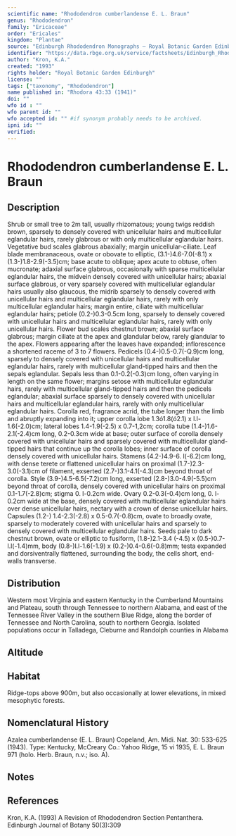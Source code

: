```yaml
---
scientific name: "Rhododendron cumberlandense E. L. Braun"
genus: "Rhododendron"
family: "Ericaceae"
order: "Ericales"
kingdom: "Plantae"
source: "Edinburgh Rhododendron Monographs – Royal Botanic Garden Edinburgh"
identifier: "https://data.rbge.org.uk/service/factsheets/Edinburgh_Rhododendron_Monographs.xhtml"
author: "Kron, K.A."
created: "1993"
rights holder: "Royal Botanic Garden Edinburgh"
license: ""
tags: ["taxonomy", "Rhododendron"]
name published in: "Rhodora 43:33 (1941)"
doi: ""
wfo id : ""
wfo parent id: ""
wfo accepted id: "" #if synonym probably needs to be archived.                      
ipni id: ""
verified:
---
```


                       

# Rhododendron cumberlandense E. L. Braun

## Description
Shrub or small tree to 2m tall, usually rhizomatous; young twigs reddish brown, sparsely to densely covered with unicellular hairs and multicellular eglandular hairs, rarely glabrous or with only multicellular eglandular hairs. Vegetative bud scales glabrous abaxially; margin unicellular-ciliate. Leaf blade membranaceous, ovate or obovate to elliptic, (3.1-)4.6-7.0(-8.1) x (1.3-)1.8-2.9(-3.5)cm; base acute to oblique; apex acute to obtuse, often mucronate; adaxial surface glabrous, occasionally with sparse multicellular eglandular hairs, the midvein densely covered with unicellular hairs; abaxial surface glabrous, or very sparsely covered with multicellular eglandular hairs usually also glaucous, the midrib sparsely to densely covered with unicellular hairs and multicellular eglandular hairs, rarely with only multicellular eglandular hairs; margin entire, ciliate with multicellular eglandular hairs; petiole (0.2-)0.3-0.5cm long, sparsely to densely covered with unicellular hairs and multicellular eglandular hairs, rarely with only unicellular hairs. Flower bud scales chestnut brown; abaxial surface glabrous; margin ciliate at the apex and glandular below, rarely glandular to the apex. Flowers appearing after the leaves have expanded; inflorescence a shortened raceme of 3 to 7 flowers. Pedicels (0.4-)0.5-0.7(-Q.9)cm long, sparsely to densely covered with unicellular hairs and multicellular eglandular hairs, rarely with multicellular gland-tipped hairs and then the sepals eglandular. Sepals less than 0.1-0.2(-0.3)cm long, often varying in length on the same flower; margins setose with multicellular eglandular hairs, rarely with multicellular gland-tipped hairs and then the pedicels eglandular; abaxial surface sparsely to densely covered with unicellular hairs and multicellular eglandular hairs, rarely with only multicellular eglandular hairs. Corolla red, fragrance acrid, the tube longer than the limb and abruptly expanding into it; upper corolla lobe 1.3ó1.8(ó2.1) x l.l-1.6(-2.0)cm; lateral lobes 1.4-1.9(-2.5) x 0.7-1,2cm; corolla tube (1.4-)1.6-2.1(-2.4)cm long, 0.2-0.3cm wide at base; outer surface of corolla densely covered with unicellular hairs and sparsely covered with multicellular gland-tipped hairs that continue up the corolla lobes; inner surface of corolla densely covered with unicellular hairs. Stamens (4.2-)4.9-6. l(-6.2)cm long, with dense terete or flattened unicellular hairs on proximal (1.7-)2.3-3.0(-3.1)cm of filament, exserted (2.7-)3.1-4.1(-4.3)cm beyond throat of corolla. Style (3.9-)4.5-6.5(-7.2)cm long, exserted (2.8-)3.0-4.9(-5.5)cm beyond throat of corolla, densely covered with unicellular hairs on proximal 0.1-1.7(-2.8)cm; stigma 0. l-0.2cm wide. Ovary 0.2-0.3(-0.4)cm long, 0. l-0.2cm wide at the base, densely covered with multicellular eglandular hairs over dense unicellular hairs, nectary with a crown of dense unicellular hairs. Capsules (1.2-) 1.4-2.3(-2.8) x 0.5-0.7(-0.8)cm, ovate to broadly ovate, sparsely to moderately covered with unicellular hairs and sparsely to densely covered with multicellular eglandular hairs. Seeds pale to dark chestnut brown, ovate or elliptic to fusiform, (1.8-)2.1-3.4 (-4.5) x (0.5-)0.7-l.l(-1.4)mm, body (0.8-)l.l-1.6(-1.9) x (0.2-)0.4-0.6(-0.8)mm; testa expanded and dorsiventrally flattened, surrounding the body, the cells short, end-walls transverse.

## Distribution
Western most Virginia and eastern Kentucky in the Cumberland Mountains and Plateau, south through Tennessee to northern Alabama, and east of the Tennessee River Valley in the southern Blue Ridge, along the border of Tennessee and North Carolina, south to northern Georgia. Isolated populations occur in Talladega, Cleburne and Randolph counties in Alabama

## Altitude


## Habitat
Ridge-tops above 900m, but also occasionally at lower elevations, in mixed mesophytic forests.

## Nomenclatural History
Azalea cumberlandense (E. L. Braun) Copeland, Am. Midi. Nat. 30: 533-625 (1943). Type: Kentucky, McCreary Co.: Yahoo Ridge, 15 vi 1935, E. L. Braun 971 (holo. Herb. Braun, n.v.; iso. A).
                       
## Notes


## References

Kron, K.A. (1993) A Revision of Rhododendron Section Pentanthera. Edinburgh Journal of Botany 50(3):309
